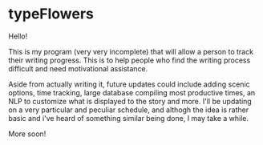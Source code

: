 # typeFlowers

Hello!

This is my program (very very incomplete) that will allow a person to track their writing progress.
This is to help people who find the writing process difficult and need motivational assistance.

Aside from actually writing it, future updates could include adding scenic options, time tracking, large database compiling most productive times, an NLP to customize what is displayed to the story and more. I'll be updating on a very particular and peculiar schedule, and althogh the idea is rather basic and i've heard of something similar being done, I may take a while.

More soon!
